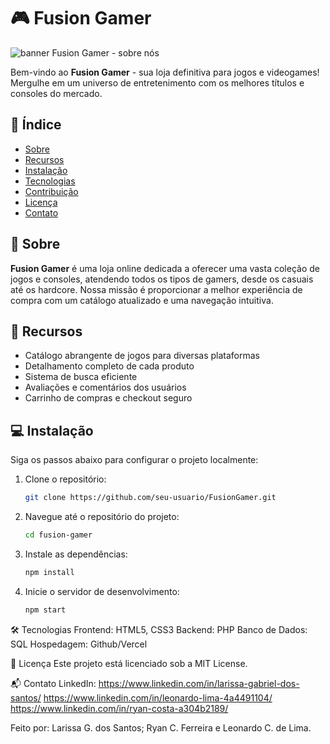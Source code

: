 # 🎮 Fusion Gamer

![banner Fusion Gamer - sobre nós](https://github.com/LarissaGabrielSantos/FusionGamer/assets/150621518/8a231409-df83-44ff-ae19-7d4a22a446c7)


Bem-vindo ao **Fusion Gamer** - sua loja definitiva para jogos e videogames! Mergulhe em um universo de entretenimento com os melhores títulos e consoles do mercado.

## 📝 Índice

- [Sobre](#sobre)
- [Recursos](#recursos)
- [Instalação](#instalação)
- [Tecnologias](#tecnologias)
- [Contribuição](#contribuição)
- [Licença](#licença)
- [Contato](#contato)

## 📖 Sobre

**Fusion Gamer** é uma loja online dedicada a oferecer uma vasta coleção de jogos e consoles, atendendo todos os tipos de gamers, desde os casuais até os hardcore. Nossa missão é proporcionar a melhor experiência de compra com um catálogo atualizado e uma navegação intuitiva.

## 🚀 Recursos

- Catálogo abrangente de jogos para diversas plataformas
- Detalhamento completo de cada produto
- Sistema de busca eficiente
- Avaliações e comentários dos usuários
- Carrinho de compras e checkout seguro

## 💻 Instalação

Siga os passos abaixo para configurar o projeto localmente:

1. Clone o repositório:
   ```bash
   git clone https://github.com/seu-usuario/FusionGamer.git
2. Navegue até o repositório do projeto:
   ```bash
   cd fusion-gamer
3. Instale as dependências:
    ```bash
    npm install
4. Inicie o servidor de desenvolvimento:
    ```bash
   npm start

🛠 Tecnologias
Frontend: HTML5, CSS3
Backend: PHP
Banco de Dados: SQL
Hospedagem: Github/Vercel

📜 Licença
Este projeto está licenciado sob a MIT License.

📬 Contato
LinkedIn: https://www.linkedin.com/in/larissa-gabriel-dos-santos/
          https://www.linkedin.com/in/leonardo-lima-4a4491104/
          https://www.linkedin.com/in/ryan-costa-a304b2189/
          
Feito por: Larissa G. dos Santos; Ryan C. Ferreira e Leonardo C. de Lima.

